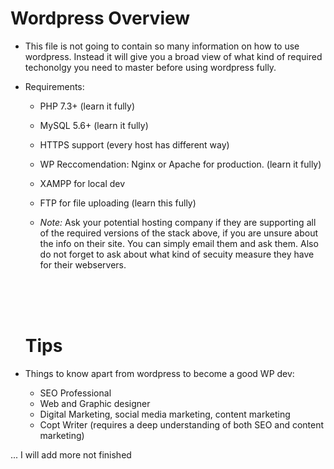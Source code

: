 # Wordpress Overview

- This file is not going to contain so many information on how to use wordpress. Instead it will give you a broad view of what kind of required techonolgy you need to master before using wordpress fully.

- Requirements:
  - PHP 7.3+ (learn it fully)
  - MySQL 5.6+ (learn it fully)
  - HTTPS support (every host has different way)
  - WP Reccomendation: Nginx or Apache for production. (learn it fully)
  - XAMPP for local dev
  - FTP for file uploading (learn this fully)
  
  - *Note:* Ask your potential hosting company if they are supporting all of the required versions of the stack above, if you are unsure about the info on their site. You can simply email them and ask them. Also do not forget to ask about what kind of secuity measure they have for their webservers.
  
  <br>
  <br>
  <br>
  
  # Tips
  
- Things to know apart from wordpress to become a good WP dev:
  - SEO Professional
  - Web and Graphic designer
  - Digital Marketing, social media marketing, content marketing
  - Copt Writer (requires a deep understanding of both SEO and content marketing)
  

... I will add more not finished

